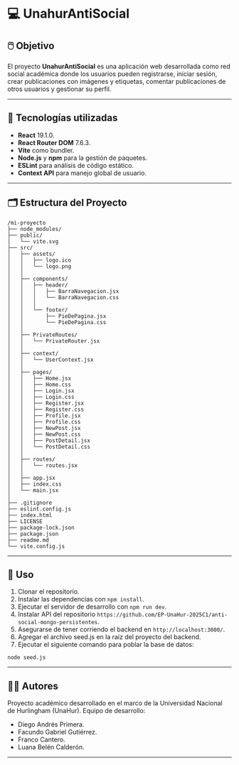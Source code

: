# 💻 UnahurAntiSocial

## 🖱️ Objetivo

El proyecto **UnahurAntiSocial** es una aplicación web desarrollada como red social académica donde los usuarios pueden registrarse, iniciar sesión, crear publicaciones con imágenes y etiquetas, comentar publicaciones de otros usuarios y gestionar su perfil.

---

## 💾 Tecnologías utilizadas

- **React** 19.1.0.
- **React Router DOM** 7.6.3.
- **Vite** como bundler.
- **Node.js** y **npm** para la gestión de paquetes.
- **ESLint** para análisis de código estático.
- **Context API** para manejo global de usuario.

---

## 🗂️ Estructura del Proyecto

```
/mi-proyecto
├── node_modules/
├── public/
│   └── vite.svg
├── src/
│   ├── assets/
│   │   ├── logo.ico
│   │   └── logo.png
│   │
│   ├── components/
│   │   ├── header/
│   │   │   ├── BarraNavegacion.jsx
│   │   │   └── BarraNavegacion.css
│   │   │
│   │   └── footer/
│   │       ├── PieDePagina.jsx
│   │       └── PieDePagina.css
│   │
│   ├── PrivateRoutes/
│   │   └── PrivateRouter.jsx
│   │
│   ├── context/
│   │   └── UserContext.jsx
│   │
│   ├── pages/
│   │   ├── Home.jsx
│   │   ├── Home.css
│   │   ├── Login.jsx
│   │   ├── Login.css
│   │   ├── Register.jsx
│   │   ├── Register.css
│   │   ├── Profile.jsx
│   │   ├── Profile.css
│   │   ├── NewPost.jsx
│   │   ├── NewPost.css
│   │   ├── PostDetail.jsx
│   │   └── PostDetail.css
│   │
│   ├── routes/
│   │   └── routes.jsx
│   │
│   ├── app.jsx
│   ├── index.css
│   └── main.jsx
│
├── .gitignore
├── eslint.config.js
├── index.html
├── LICENSE
├── package-lock.json
├── package.json
├── readme.md
└── vite.config.js
```
---

## 🚀 Uso

1. Clonar el repositorio.
2. Instalar las dependencias con `npm install`.
3. Ejecutar el servidor de desarrollo con `npm run dev`.
4. Instalar API del repositorio `https://github.com/EP-UnaHur-2025C1/anti-social-mongo-persistentes`.
5. Asegurarse de tener corriendo el backend en `http://localhost:3000/`.
6. Agregar el archivo seed.js en la raíz del proyecto del backend.
7. Ejecutar el siguiente comando para poblar la base de datos:

```
node seed.js
```
---
## 🧑‍💻 Autores

Proyecto académico desarrollado en el marco de la Universidad Nacional de Hurlingham (UnaHur). Equipo de desarrollo:

* Diego Andrés Primera.
* Facundo Gabriel Gutiérrez.
* Franco Cantero.
* Luana Belén Calderón.
---
